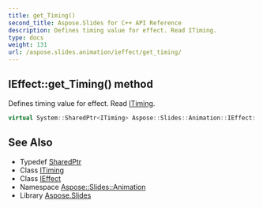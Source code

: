 ```yaml
---
title: get_Timing()
second_title: Aspose.Slides for C++ API Reference
description: Defines timing value for effect. Read ITiming.
type: docs
weight: 131
url: /aspose.slides.animation/ieffect/get_timing/
---
```

## IEffect::get_Timing() method


Defines timing value for effect. Read [ITiming](../../itiming/).

```cpp
virtual System::SharedPtr<ITiming> Aspose::Slides::Animation::IEffect::get_Timing()=0
```

## See Also

* Typedef [SharedPtr](../../../system/sharedptr/)
* Class [ITiming](../../itiming/)
* Class [IEffect](../)
* Namespace [Aspose::Slides::Animation](../../)
* Library [Aspose.Slides](../../../)